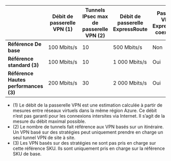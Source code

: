 | | **Débit de passerelle VPN (1)** | **Tunnels IPsec max de passerelle VPN (2)** | **Débit de passerelle ExpressRoute** | **Passerelle VPN et ExpressRoute coexistants**|
|--- |----------------------------|-----------------------------------|-------------------------------------|-----------------------------------------|
| **Référence De base** | 100 Mbits/s | 10 | 500 Mbits/s | Non |
| **Référence standard (3)** | 100 Mbits/s | 10 | 1 000 Mbits/s | Oui |
| **Référence Hautes performances (3)** | 200 Mbits/s | 30 | 2 000 Mbits/s | Oui |

- (1) Le débit de la passerelle VPN est une estimation calculée à partir de mesures entre réseaux virtuels dans la même région Azure. Ce débit n’est pas garanti pour les connexions intersites via Internet. Il s’agit de la mesure du débit maximal possible.
- (2) Le nombre de tunnels fait référence aux VPN basés sur un itinéraire. Un VPN basé sur des stratégies peut uniquement prendre en charge un seul tunnel VPN de site à site.
- (3) Les VPN basés sur des stratégies ne sont pas pris en charge sur cette référence SKU. Ils sont uniquement pris en charge sur la référence SKU de base.

<!---HONumber=AcomDC_0921_2016-->
